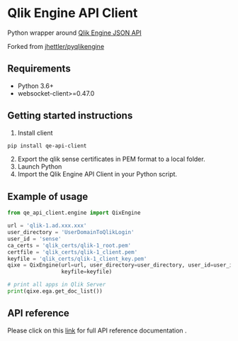 # Qlik Engine API Client

Python wrapper around [Qlik Engine JSON API](https://help.qlik.com/en-US/sense-developer/February2024/Subsystems/EngineAPI/Content/Sense_EngineAPI/introducing-engine-API.htm)

Forked from [jhettler/pyqlikengine](https://github.com/jhettler/pyqlikengine)

## Requirements
* Python 3.6+
* websocket-client>=0.47.0

## Getting started instructions
1. Install client
```bash
pip install qe-api-client
```
2. Export the qlik sense certificates in PEM format to a local folder.
3. Launch Python
4. Import the Qlik Engine API Client in your Python script.

## Example of usage
```python
from qe_api_client.engine import QixEngine

url = 'qlik-1.ad.xxx.xxx'
user_directory = 'UserDomainToQlikLogin'
user_id = 'sense'
ca_certs = 'qlik_certs/qlik-1_root.pem'
certfile = 'qlik_certs/qlik-1_client.pem'
keyfile = 'qlik_certs/qlik-1_client_key.pem'
qixe = QixEngine(url=url, user_directory=user_directory, user_id=user_id, ca_certs=ca_certs, certfile=certfile, 
                 keyfile=keyfile)

# print all apps in Qlik Server
print(qixe.ega.get_doc_list())
```

## API reference
Please click on this [link](https://lr-bicc.github.io/qe-api-client) for full API reference documentation .